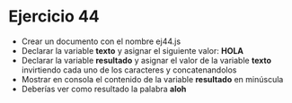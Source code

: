 # Ejercicio 44

- Crear un documento con el nombre ej44.js
- Declarar la variable **texto** y asignar el siguiente valor: **HOLA**
- Declarar la variable **resultado** y asignar el valor de la variable **texto** invirtiendo cada uno de los caracteres y concatenandolos
- Mostrar en consola el contenido de la variable **resultado** en minúscula
- Deberías ver como resultado la palabra **aloh**

